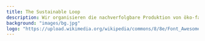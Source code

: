```yaml
---
title: The Sustainable Loop
description: Wir organisieren die nachverfolgbare Produktion von öko-fairer Knitwear
background: "images/bg.jpg"
logo: "https://upload.wikimedia.org/wikipedia/commons/8/8e/Font_Awesome_5_regular_gem.svg"
---
```

